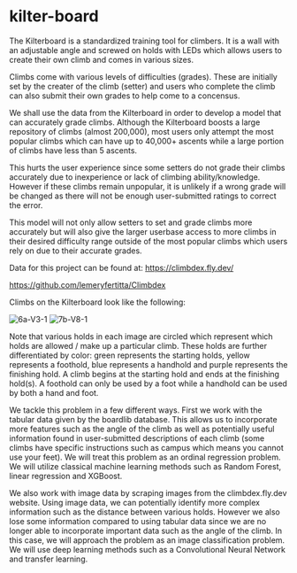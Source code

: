 # kilter-board

The Kilterboard is a standardized training tool for climbers. It is a wall with an adjustable angle and screwed on holds with LEDs which allows users to create their own climb and comes in various sizes.

Climbs come with various levels of difficulties (grades). These are initially set by the creater of the climb (setter) and users who complete the climb can also submit their own grades to help come to a concensus.

We shall use the data from the Kilterboard in order to develop a model that can accurately grade climbs. Although the Kilterboard boosts a large repository of climbs (almost 200,000), most users only attempt the most popular climbs which can have up to 40,000+ ascents while a large portion of climbs have less than 5 ascents.

This hurts the user experience since some setters do not grade their climbs accurately due to inexperience or lack of climbing ability/knowledge. However if these climbs remain unpopular, it is unlikely if a wrong grade will be changed as there will not be enough user-submitted ratings to correct the error.

This model will not only allow setters to set and grade climbs more accurately but will also give the larger userbase access to more climbs in their desired difficulty range outside of the most popular climbs which users rely on due to their accurate grades.

Data for this project can be found at:
https://climbdex.fly.dev/

https://github.com/lemeryfertitta/Climbdex

Climbs on the Kilterboard look like the following:


![6a-V3-1](https://github.com/user-attachments/assets/d59f36a4-6b29-415a-ab6e-a123644bbbea)
![7b-V8-1](https://github.com/user-attachments/assets/f948981f-6f7f-4b54-870a-4787217ce46f)

Note that various holds in each image are circled which represent which holds are allowed / make up a particular climb. These holds are further differentiated by color: green represents the starting holds, yellow represents a foothold, blue represents a handhold and purple represents the finishing hold. A climb begins at the starting hold and ends at the finishing hold(s). A foothold can only be used by a foot while a handhold can be used by both a hand and foot.

We tackle this problem in a few different ways. First we work with the tabular data given by the boardlib database. This allows us to incorporate more features such as the angle of the climb as well as potentially useful information found in user-submitted descriptions of each climb (some climbs have specific instructions such as campus which means you cannot use your feet). We will treat this problem as an ordinal regression problem. We will utilize classical machine learning methods such as Random Forest, linear regression and XGBoost.

We also work with image data by scraping images from the climbdex.fly.dev website. Using image data, we can potentially identify more complex information such as the distance between various holds. However we also lose some information compared to using tabular data since we are no longer able to incorporate important data such as the angle of the climb. In this case, we will approach the problem as an image classification problem. We will use deep learning methods such as a Convolutional Neural Network and transfer learning.
